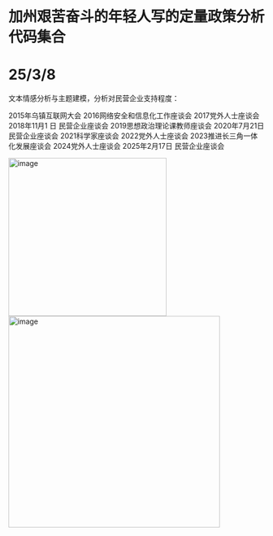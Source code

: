 # 加州艰苦奋斗的年轻人写的定量政策分析代码集合

# 25/3/8

文本情感分析与主题建模，分析对民营企业支持程度：

2015年乌镇互联网大会
2016网络安全和信息化工作座谈会
2017党外人士座谈会
2018年11月1 日 民营企业座谈会
2019思想政治理论课教师座谈会
2020年7月21日 民营企业座谈会
2021科学家座谈会
2022党外人士座谈会
2023推进长三角一体化发展座谈会
2024党外人士座谈会
2025年2月17日 民营企业座谈会

<img width="311" alt="image" src="https://github.com/user-attachments/assets/1aa4187e-46ff-45dc-be58-e2e30ab0677a" />

<img width="416" alt="image" src="https://github.com/user-attachments/assets/60f2a654-7d0b-49c8-9b27-b8a162e08408" />



